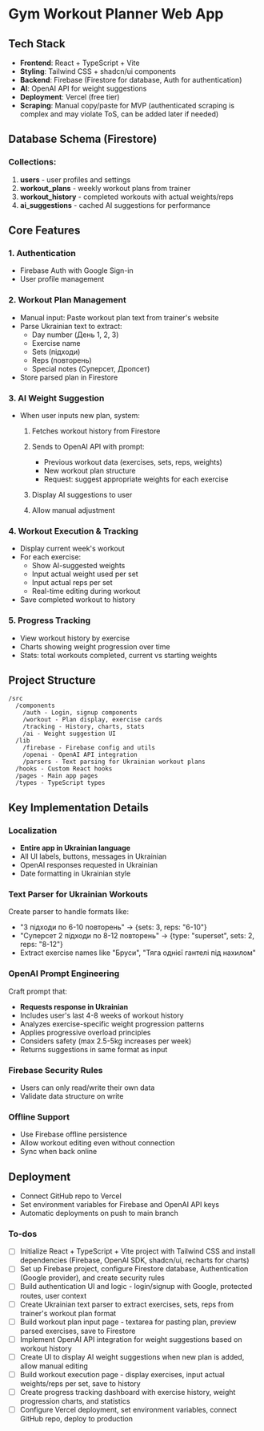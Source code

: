 <!-- 598085d8-26c6-4adc-80fe-37af2b4684f9 9136a50d-1573-4692-9c65-685d7726ca29 -->
# Gym Workout Planner Web App

## Tech Stack

- **Frontend**: React + TypeScript + Vite
- **Styling**: Tailwind CSS + shadcn/ui components
- **Backend**: Firebase (Firestore for database, Auth for authentication)
- **AI**: OpenAI API for weight suggestions
- **Deployment**: Vercel (free tier)
- **Scraping**: Manual copy/paste for MVP (authenticated scraping is complex and may violate ToS, can be added later if needed)

## Database Schema (Firestore)

### Collections:

1. **users** - user profiles and settings
2. **workout_plans** - weekly workout plans from trainer
3. **workout_history** - completed workouts with actual weights/reps
4. **ai_suggestions** - cached AI suggestions for performance

## Core Features

### 1. Authentication

- Firebase Auth with Google Sign-in
- User profile management

### 2. Workout Plan Management

- Manual input: Paste workout plan text from trainer's website
- Parse Ukrainian text to extract:
  - Day number (День 1, 2, 3)
  - Exercise name
  - Sets (підходи)
  - Reps (повторень)
  - Special notes (Суперсет, Дропсет)
- Store parsed plan in Firestore

### 3. AI Weight Suggestion

- When user inputs new plan, system:

  1. Fetches workout history from Firestore
  2. Sends to OpenAI API with prompt:

     - Previous workout data (exercises, sets, reps, weights)
     - New workout plan structure
     - Request: suggest appropriate weights for each exercise

  1. Display AI suggestions to user
  2. Allow manual adjustment

### 4. Workout Execution & Tracking

- Display current week's workout
- For each exercise:
  - Show AI-suggested weights
  - Input actual weight used per set
  - Input actual reps per set
  - Real-time editing during workout
- Save completed workout to history

### 5. Progress Tracking

- View workout history by exercise
- Charts showing weight progression over time
- Stats: total workouts completed, current vs starting weights

## Project Structure

```
/src
  /components
    /auth - Login, signup components
    /workout - Plan display, exercise cards
    /tracking - History, charts, stats
    /ai - Weight suggestion UI
  /lib
    /firebase - Firebase config and utils
    /openai - OpenAI API integration
    /parsers - Text parsing for Ukrainian workout plans
  /hooks - Custom React hooks
  /pages - Main app pages
  /types - TypeScript types
```

## Key Implementation Details

### Localization

- **Entire app in Ukrainian language**
- All UI labels, buttons, messages in Ukrainian
- OpenAI responses requested in Ukrainian
- Date formatting in Ukrainian style

### Text Parser for Ukrainian Workouts

Create parser to handle formats like:

- "3 підходи по 6-10 повторень" → {sets: 3, reps: "6-10"}
- "Суперсет 2 підходи по 8-12 повторень" → {type: "superset", sets: 2, reps: "8-12"}
- Extract exercise names like "Бруси", "Тяга однієї гантелі під нахилом"

### OpenAI Prompt Engineering

Craft prompt that:

- **Requests response in Ukrainian**
- Includes user's last 4-8 weeks of workout history
- Analyzes exercise-specific weight progression patterns
- Applies progressive overload principles
- Considers safety (max 2.5-5kg increases per week)
- Returns suggestions in same format as input

### Firebase Security Rules

- Users can only read/write their own data
- Validate data structure on write

### Offline Support

- Use Firebase offline persistence
- Allow workout editing even without connection
- Sync when back online

## Deployment

- Connect GitHub repo to Vercel
- Set environment variables for Firebase and OpenAI API keys
- Automatic deployments on push to main branch

### To-dos

- [ ] Initialize React + TypeScript + Vite project with Tailwind CSS and install dependencies (Firebase, OpenAI SDK, shadcn/ui, recharts for charts)
- [ ] Set up Firebase project, configure Firestore database, Authentication (Google provider), and create security rules
- [ ] Build authentication UI and logic - login/signup with Google, protected routes, user context
- [ ] Create Ukrainian text parser to extract exercises, sets, reps from trainer's workout plan format
- [ ] Build workout plan input page - textarea for pasting plan, preview parsed exercises, save to Firestore
- [ ] Implement OpenAI API integration for weight suggestions based on workout history
- [ ] Create UI to display AI weight suggestions when new plan is added, allow manual editing
- [ ] Build workout execution page - display exercises, input actual weights/reps per set, save to history
- [ ] Create progress tracking dashboard with exercise history, weight progression charts, and statistics
- [ ] Configure Vercel deployment, set environment variables, connect GitHub repo, deploy to production
